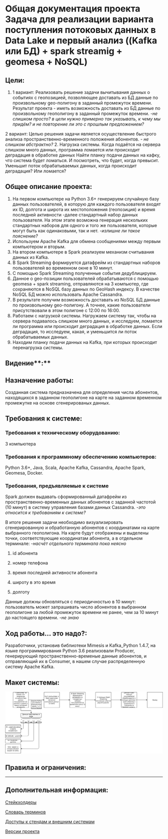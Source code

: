 # Общая документация проекта Задача для реализации варианта поступления потоковых данных в Data Lake и первый анализ ((Kafka или БД) + spark streamig + geomesa + NoSQL)

## **Цели:**

1. 1 вариант: Реализовать решение задачи вычитывания данных о событиях с геопозицией, позволяющее доставать из БД данные по произвольному geo-полигону в заданный промежуток времени. 
Результат проекта - иметь возможность доставать из БД данные по произвольному геополигону в заданный промежуток времени. *-не слишком просто? в цели нужно примерно так указывать, к чему мы придём? и не повторение ли это с прошлым предложением?*

2 вариант: Целью решения задачи является осуществление быстрого анализа пространственно-временного положения абонентов. *- не слишком абстрактно?*
2. Нагрузка системы. Когда подаётся на сервера слишком много данных, программа ломается или происходит деградация в обработке данных
Найти планку подачи данных на кафку, что система будет ломаться. И посмотреть, что будет, когда превысит. Уменьшит поток обрабатываемых данных, когда происходит деградация? Или ломается?

## Общее описание проекта:

1.  На первом компьютере на Python 3.6+ генерируем случайную базу данных пользователей, в которую для каждого пользователя входят их ID, долгота и широта их местоположения (геопозиция) и время последней активности -далее стандартный набор данных пользователя. На этом этапе возможна генерация нескольких стандартных наборов для одного и того же пользователя, которые могут быть как одинаковыми, так и нет. *-излишне ли такое пояснение?*
2. Используем Apache Kafka для обмена сообщениями между первым компьютером и вторым. 
3. На втором компьютере в Spark реализуем механизм считывания данных из Kafka.
4. В Spark Streaming формируется датафрейм из стандартных наборов пользователей во временном окне в 10 минут.
5. С помощью Spark Streaming полученные события дедублицируем.
6. Данное о geo-позиции пользователей обрабатываются с помощью geomesa + spark streaming, отправляются на 3 компьютер, где сохраняются в NoSQL базу данных по GeoHash индексу. В качестве NoSQL БД можно использовать Apache Cassandra.
7. В результате получим возможность доставать из NoSQL БД данные по произвольному geo-полигону. А точнее, какие пользователи присутствовали в этом полигоне с 12:00 по 16:00.
8. Работаем с нагрузкой системы. Нагружаем систему так, чтобы на сервера подавалось слишком много данных, и исследуем, ломается ли программа или происходит деградация в обработке данных. Если деградация, то исследуем, какая, и уменьшится ли поток обрабатываемых данных. 
9. Находим планку подачи данных на Kafka, при которых происходит перенагрузка системы.

## Видение**:**

## Назначение работы:

Созданная система предназначена для определения числа абонентов, находящихся в заданном геополигоне на карте на заданном временном промежутке на основе сгенерированых данных.

## Требования к системе:

### Требования к техническому оборудованию:

3 компьютера

### Требования к программному обеспечению компьютеров:

Python 3.6+, Java, Scala, Apache Kafka, Cassandra, Apache Spark, Geomesa, Docker.

### Требования, предъявляемые к системе

Spark должен выдавать сформированный датафрейм из пространственно-временных данных абонентов с заданной частотой (10 минут) в систему управления базами данных Cassandra. *-это относится к требованиям к системе?*

В итоге решения задачи необходимо визуализировать сгенерированную и обработанную абонентов с координатами на карте выбранного геополигона. На карте будут отображены и выделены точки, соответствующие координатам абонента, а в отдельном терминале: -*насчёт отдельного терминала пока неясно*

1) id абонента
2) номер телефона

3) время последней активности абонента

4) широту в это время

5) долготу

Данные должны обновляться с периодичностью в 10 минут: пользователь может запрашивать число абонентов в выбранном геополигоне за любой промежуток времени не ранее, чем за 10 минут до настоящего времени. *-не знаю*

## Ход работы... это надо?:

Разработчики, установив библиотеки Mimesis и Kafka_Python 1.4.7, на языке программирования Python 3.6 реализовали Producer, генерирующий пространственно-временые данные абонентов, и отправляющий их в Consumer, в нашем случае распределенную систему Apache Kafka.

## Макет системы:

![Макет.png](https://raw.githubusercontent.com/WinterSchoolDataLake/geodate/master/docs/%D0%94%D0%B8%D0%B0%D0%B3%D1%80%D0%B0%D0%BC%D0%BC%D0%B0%20%D0%B1%D0%B5%D0%B7%20%D0%BD%D0%B0%D0%B7%D0%B2%D0%B0%D0%BD%D0%B8%D1%8F%20(1).png)

## Правила и ограничения:

---

## Дополнительная информация:

[Стейкхолдеры](https://github.com/WinterSchoolDataLake/geodate/blob/master/docs/stakeholder.md "Это макет")

[Словарь терминов](https://github.com/WinterSchoolDataLake/geodate/blob/master/docs/dictionary.md)

[Доступы к стендам и внешним системам](https://github.com/WinterSchoolDataLake/geodate/blob/master/docs/stand_access.md)

[Версии проекта](https://github.com/WinterSchoolDataLake/geodate/blob/master/docs/versions.md)
